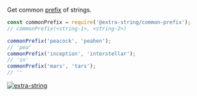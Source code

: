 Get common [prefix] of strings.

```javascript
const commonPrefix = require('@extra-string/common-prefix');
// commonPrefix(<string-1>, <string-2>)

commonPrefix('peacock', 'peahen');
// 'pea'
commonPrefix('inception', 'interstellar');
// 'in'
commonPrefix('mars', 'tars');
// ''
```


[![extra-string](https://i.imgur.com/y4YVIau.jpg)](https://www.npmjs.com/package/extra-string)

[prefix]: https://en.wikipedia.org/wiki/Prefix

